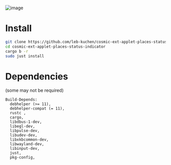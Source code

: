 ![image](https://github.com/leb-kuchen/cosmic-applet-places-status-indicator/assets/102472435/d1cb1542-8fdd-484c-b138-c44b2e24a933)


# Install
```sh
git clone https://github.com/leb-kuchen/cosmic-ext-applet-places-status-indicator
cd cosmic-ext-applet-places-status-indicator
cargo b -r
sudo just install
```
# Dependencies
(some may not be required)
```
Build-Depends:
  debhelper (>= 11),
  debhelper-compat (= 11),
  rustc ,
  cargo,
  libdbus-1-dev,
  libegl-dev,
  libpulse-dev,
  libudev-dev,
  libxkbcommon-dev,
  libwayland-dev,
  libinput-dev,
  just,
  pkg-config,
```
